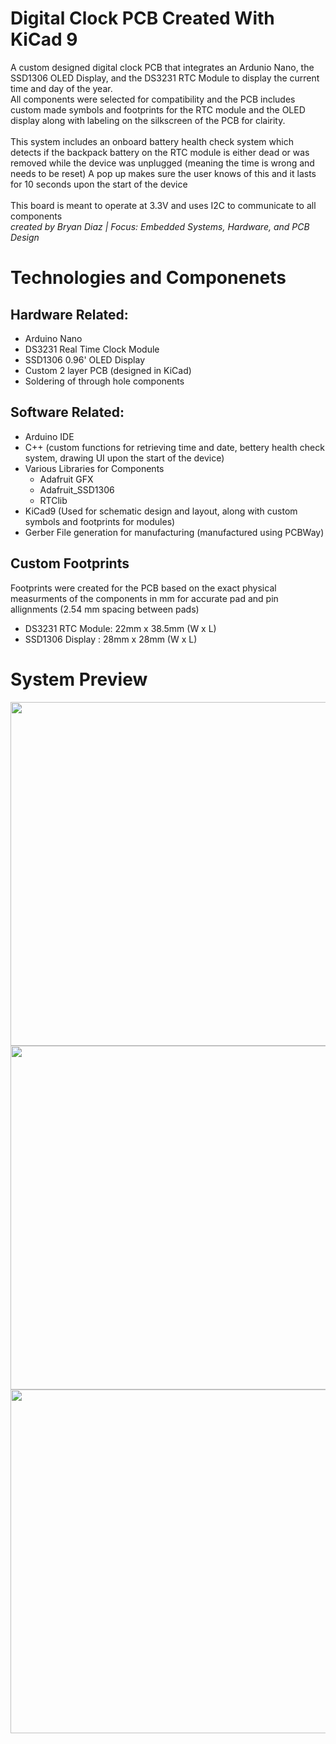 # Digital Clock PCB Created With KiCad 9

A custom designed digital clock PCB that integrates an Ardunio Nano, the SSD1306 OLED Display, and the DS3231 RTC Module to display the current time and day of the year.
</br>
All components were selected for compatibility and the PCB includes custom made symbols and footprints for the RTC module and the OLED display along with labeling on the silkscreen of the PCB for clairity.
</br>
</br>
This system includes an onboard battery health check system which detects if the backpack battery on the RTC module is either dead or was removed while the device was unplugged (meaning the time is wrong and needs to be reset) A pop up makes sure the user knows of this and it lasts for 10 seconds upon the start of the device
</br>
</br>
This board is meant to operate at 3.3V and uses I2C to communicate to all components
</br>
*created by Bryan Diaz | Focus: Embedded Systems, Hardware, and PCB Design*

# Technologies and Componenets

## Hardware Related:
+ Arduino Nano
+ DS3231 Real Time Clock Module
+ SSD1306 0.96' OLED Display
+ Custom 2 layer PCB (designed in KiCad)
+ Soldering of through hole components

## Software Related:
+ Arduino IDE
+ C++ (custom functions for retrieving time and date, bettery health check system, drawing UI upon the start of the device)
+ Various Libraries for Components
  + Adafruit GFX
  + Adafruit_SSD1306
  + RTClib
+ KiCad9 (Used for schematic design and layout, along with custom symbols and footprints for modules)
+ Gerber File generation for manufacturing (manufactured using PCBWay)


## Custom Footprints
Footprints were created for the PCB based on the exact physical measurments of the components in mm for accurate pad and pin allignments (2.54 mm spacing between pads)
- DS3231 RTC Module: 22mm x 38.5mm (W x L) 
- SSD1306 Display : 28mm x 28mm (W x L)


# System Preview
<img src = "https://github.com/user-attachments/assets/936329aa-14d0-4de2-b1b4-fcba4635303b" width = "550" height = "550"/> 
<img src = "https://github.com/user-attachments/assets/b9eb7865-8bd0-446e-9074-16d83d67c04f" width = "550" height = "550"/> 
<img src = "https://github.com/user-attachments/assets/255c8900-673d-4ea4-8817-17b267f5f92a" width = "550" height = "550"/> 

